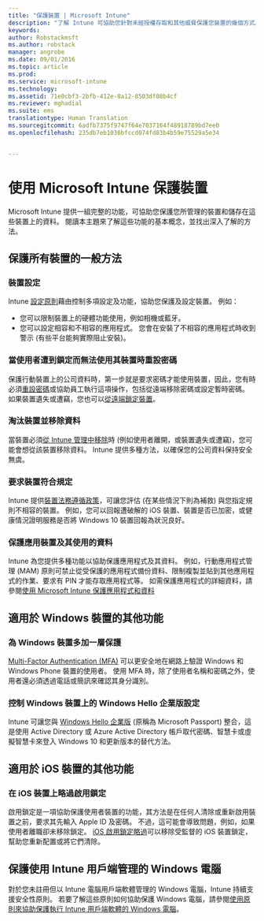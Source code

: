 ```yaml
---
title: "保護裝置 | Microsoft Intune"
description: "了解 Intune 可協助您針對未經授權存取和其他威脅保護您裝置的幾個方式。"
keywords: 
author: Robstackmsft
ms.author: robstack
manager: angrobe
ms.date: 09/01/2016
ms.topic: article
ms.prod: 
ms.service: microsoft-intune
ms.technology: 
ms.assetid: 71e0cbf3-2bfb-412e-8a12-8503df08b4cf
ms.reviewer: mghadial
ms.suite: ems
translationtype: Human Translation
ms.sourcegitcommit: 6adfb7375f9747f64e7037164f48918789bd7ee0
ms.openlocfilehash: 235db7eb1036bfccd074fd83b4b59e75529a5e34


---
```


# <a name="protect-devices-with-microsoft-intune"></a>使用 Microsoft Intune 保護裝置

Microsoft Intune 提供一組完整的功能，可協助您保護您所管理的裝置和儲存在這些裝置上的資料。 閱讀本主題來了解這些功能的基本概念，並找出深入了解的方法。

## <a name="general-ways-to-protect-all-devices"></a>保護所有裝置的一般方法

### <a name="device-configuration"></a>裝置設定
Intune [設定原則](manage-settings-and-features-on-your-devices-with-microsoft-intune-policies.md)藉由控制多項設定及功能，協助您保護及設定裝置。 例如：
- 您可以限制裝置上的硬體功能使用，例如相機或藍牙。
- 您可以設定相容和不相容的應用程式。 您會在安裝了不相容的應用程式時收到警示 (有些平台能夠實際阻止安裝)。

### <a name="reset-passcodes-when-users-are-locked-out-of-their-devices"></a>當使用者遭到鎖定而無法使用其裝置時重設密碼
保護行動裝置上的公司資料時，第一步就是要求密碼才能使用裝置，因此，您有時必須[重設密碼](use-remote-lock-and-passcode-reset-in-microsoft-intune.md)或協助員工執行這項操作，包括從遠端移除密碼或設定暫時密碼。 如果裝置遺失或遭竊，您也可以[從遠端鎖定裝置](use-remote-lock-and-passcode-reset-in-microsoft-intune.md)。

### <a name="retire-devices-and-remove-data"></a>淘汰裝置並移除資料
當裝置必須[從 Intune 管理中移除](retire-devices-from-microsoft-intune-management.md)時 (例如使用者離開，或裝置遺失或遭竊)，您可能會想從該裝置移除資料。 Intune 提供多種方法，以確保您的公司資料保持安全無虞。

### <a name="require-devices-to-be-compliant"></a>要求裝置符合規定
Intune 提供[裝置法務遵循政策](introduction-to-device-compliance-policies-in-microsoft-intune.md)，可讓您評估 (在某些情況下則為補救) 與您指定規則不相容的裝置。 例如，您可以回報遭破解的 iOS 裝置、裝置是否已加密，或健康情況證明服務是否將 Windows 10 裝置回報為狀況良好。

### <a name="protect-apps-and-the-data-they-use"></a>保護應用裝置及其使用的資料
Intune 為您提供多種功能以協助保護應用程式及其資料。 例如，行動應用程式管理 (MAM) 原則可禁止從受保護的應用程式備份資料、限制複製並貼到其他應用程式的作業、要求有 PIN 才能存取應用程式等。 如需保護應用程式的詳細資料，請參閱[使用 Microsoft Intune 保護應用程式和資料](protect-apps-and-data-with-microsoft-intune.md)

## <a name="further-capabilities-for-windows-devices"></a>適用於 Windows 裝置的其他功能

### <a name="add-an-additional-layer-of-protection-to-windows-devices"></a>為 Windows 裝置多加一層保護
[Multi-Factor Authentication (MFA)](protect-windows-devices-with-multi-factor-authentication.md) 可以更安全地在網路上驗證 Windows 和 Windows Phone 裝置的使用者。  使用 MFA 時，除了使用者名稱和密碼之外，使用者還必須透過電話或簡訊來確認其身分識別。

### <a name="control-windows-hello-for-business-settings-on-windows-devices"></a>控制 Windows 裝置上的 Windows Hello 企業版設定
Intune 可讓您與 [Windows Hello 企業版](control-microsoft-passport-settings-on-devices-with-microsoft-intune.md) (原稱為 Microsoft Passport) 整合，這是使用 Active Directory 或 Azure Active Directory 帳戶取代密碼、智慧卡或虛擬智慧卡來登入 Windows 10 和更新版本的替代方法。

## <a name="further-capabilities-for-ios-devices"></a>適用於 iOS 裝置的其他功能

### <a name="bypass-activation-lock-on-ios-devices"></a>在 iOS 裝置上略過啟用鎖定
啟用鎖定是一項協助保護使用者裝置的功能，其方法是在任何人清除或重新啟用裝置之前，要求其先輸入 Apple ID 及密碼。 不過，這可能會導致問題，例如，如果使用者離職卻未移除鎖定。 [iOS 啟用鎖定略過](help-protect-ios-devices-with-activation-lock-bypass-for-microsoft-intune.md)可以移除受監督的 iOS 裝置鎖定，幫助您重新配置或將它們清除。



## <a name="protect-windows-pcs-managed-with-the-intune-client"></a>保護使用 Intune 用戶端管理的 Windows 電腦
對於您未註冊但以 Intune 電腦用戶端軟體管理的 Windows 電腦，Intune 持續支援安全性原則。 若要了解這些原則如何協助保護 Windows 電腦，請參閱[使用原則來協助保護執行 Intune 用戶端軟體的 Windows 電腦](policies-to-protect-windows-pcs-in-microsoft-intune.md)。



<!--HONumber=Dec16_HO2-->


